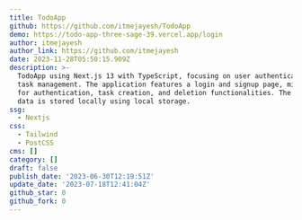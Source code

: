 ```yaml
---
title: TodoApp
github: https://github.com/itmejayesh/TodoApp
demo: https://todo-app-three-sage-39.vercel.app/login
author: itmejayesh
author_link: https://github.com/itmejayesh
date: 2023-11-28T05:50:15.909Z
description: >-
  TodoApp using Next.js 13 with TypeScript, focusing on user authentication and
  task management. The application features a login and signup page, middleware
  for authentication, task creation, and deletion functionalities. The user's
  data is stored locally using local storage.
ssg:
  - Nextjs
css:
  - Tailwind
  - PostCSS
cms: []
category: []
draft: false
publish_date: '2023-06-30T12:19:51Z'
update_date: '2023-07-18T12:41:04Z'
github_star: 0
github_fork: 0
---
```

